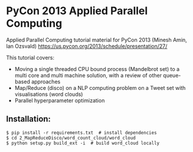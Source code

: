 PyCon 2013 Applied Parallel Computing
=====================================

Applied Parallel Computing tutorial material for PyCon 2013 (Minesh Amin, Ian Ozsvald)
https://us.pycon.org/2013/schedule/presentation/27/

This tutorial covers:
 * Moving a single threaded CPU bound process (Mandelbrot set) to a multi core and multi machine solution, with a review of other queue-based approaches
 * Map/Reduce (disco) on a NLP computing problem on a Tweet set with visualisations (word clouds)
 * Parallel hyperparameter optimization



Installation:
------------

    $ pip install -r requirements.txt  # install dependencies
    $ cd 2_MapReduceDisco/word_count_cloud/word_cloud
    $ python setup.py build_ext -i  # build word_cloud locally
